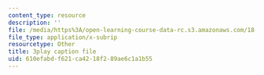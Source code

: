 ```yaml
---
content_type: resource
description: ''
file: /media/https%3A/open-learning-course-data-rc.s3.amazonaws.com/18-06sc-linear-algebra-fall-2011/610efabdf621ca4218f289ae6c1a1b55_13r9QY6cmjc.srt
file_type: application/x-subrip
resourcetype: Other
title: 3play caption file
uid: 610efabd-f621-ca42-18f2-89ae6c1a1b55
---
```

